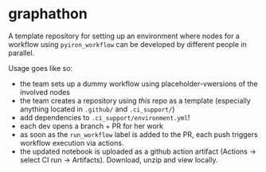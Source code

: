 # graphathon

A template repository for setting up an environment where nodes for a workflow using `pyiron_workflow` can be developed by different people in parallel.

Usage goes like so:
- the team sets up a dummy workflow using placeholder-vwersions of the involved nodes
- the team creates a repository using *this* repo as a template (especially anything located in `.github/` and `.ci_support/`)
- add dependencies to `.ci_support/environment.yml`!
- each dev opens a branch + PR for her work
- as soon as the `run_workflow` label is added to the PR, each push triggers workflow execution via actions.
- the updated notebook is uploaded as a github action artifact (Actions -> select CI run -> Artifacts). Download, unzip and view locally.
